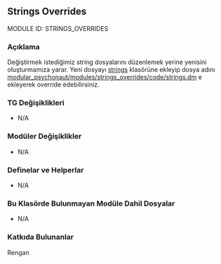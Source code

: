 ## Strings Overrides

MODULE ID: STRINGS_OVERRIDES

### Açıklama

Değiştirmek istediğimiz string dosyalarını düzenlemek yerine yenisini oluşturmamıza yarar.
Yeni dosyayı [strings](/modular_psychonaut/master_files/strings) klasörüne ekleyip dosya adını [modular_psychonaut/modules/strings_overrides/code/strings.dm](code/strings.dm) e ekleyerek override edebilirsiniz.

### TG Değişiklikleri

- N/A

### Modüler Değişiklikler

- N/A

### Definelar ve Helperlar

- N/A

### Bu Klasörde Bulunmayan Modüle Dahil Dosyalar

- N/A

### Katkıda Bulunanlar

Rengan
